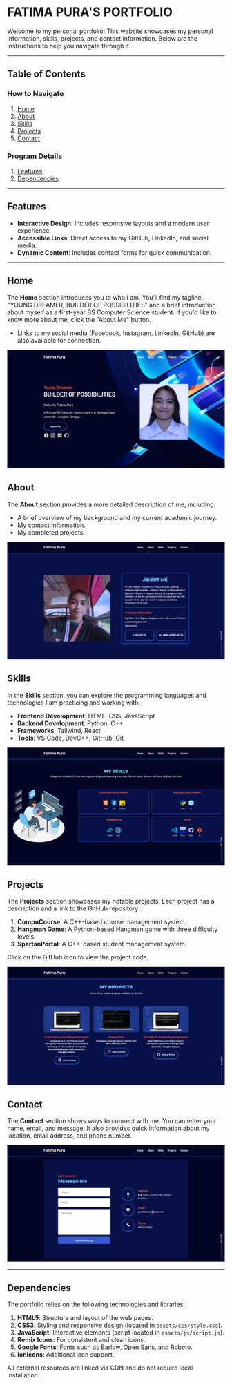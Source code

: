 # FATIMA PURA'S PORTFOLIO

Welcome to my personal portfolio! This website showcases my personal information, skills, projects, and contact information. Below are the instructions to help you navigate through it.

---

## Table of Contents

### How to Navigate

1. [Home](#home)
2. [About](#about)
3. [Skills](#skills)
4. [Projects](#projects)
5. [Contact](#contact)

### Program Details
1. [Features](#features)
2. [Dependencies](#dependencies)

---

## Features

- **Interactive Design**: Includes responsive layouts and a modern user experience.
- **Accessible Links**: Direct access to my GitHub, LinkedIn, and social media.
- **Dynamic Content**: Includes contact forms for quick communication.

---

## Home
The **Home** section introduces you to who I am. You’ll find my tagline, "YOUNG DREAMER, BUILDER OF POSSIBILITIES" and a brief introduction about myself as a first-year BS Computer Science student. If you'd like to know more about me, click the "About Me" button.

- Links to my social media (Facebook, Instagram, LinkedIn, GitHub) are also available for connection.

![Portfolio Screenshot](readme-images/home-page.png)

## About
The **About** section provides a more detailed description of me, including:
- A brief overview of my background and my current academic journey.
- My contact information.
- My completed projects.

![Portfolio Screenshot](readme-images/about-page.png)

## Skills
In the **Skills** section, you can explore the programming languages and technologies I am practicing and working with:
- **Frontend Development**: HTML, CSS, JavaScript
- **Backend Development**: Python, C++
- **Frameworks**: Tailwind, React
- **Tools**: VS Code, DevC++, GitHub, Git

![Portfolio Screenshot](readme-images/skills-page.png)

## Projects
The **Projects** section showcases my notable projects. Each project has a description and a link to the GitHub repository:
1. **CompuCourse**: A C++-based course management system.
2. **Hangman Game**: A Python-based Hangman game with three difficulty levels.
3. **SpartanPortal**: A C++-based student management system.

Click on the GitHub icon to view the project code.

![Portfolio Screenshot](readme-images/projects-page.png)

## Contact
The **Contact** section shows ways to connect with me. You can enter your name, email, and message. It also provides quick information about my location, email address, and phone number.

![Portfolio Screenshot](readme-images/contact-page.png)

---

## Dependencies

The portfolio relies on the following technologies and libraries:

1. **HTML5**: Structure and layout of the web pages.
2. **CSS3**: Styling and responsive design (located in `assets/css/style.css`).
3. **JavaScript**: Interactive elements (script located in `assets/js/script.js`).
4. **Remix Icons**: For consistent and clean icons.
5. **Google Fonts**: Fonts such as Barlow, Open Sans, and Roboto.
6. **Ionicons**: Additional icon support.

All external resources are linked via CDN and do not require local installation.


